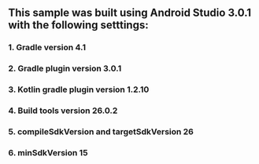 ## This sample was built using Android Studio 3.0.1 with the following setttings:
### 1. Gradle version 4.1
### 2. Gradle plugin version 3.0.1
### 3. Kotlin gradle plugin version 1.2.10
### 4. Build tools version 26.0.2
### 5. compileSdkVersion and targetSdkVersion 26
### 6. minSdkVersion 15
